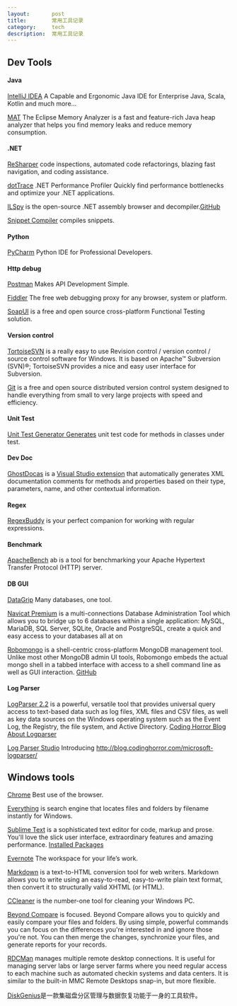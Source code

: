 ```yaml
---
layout:       post
title:        常用工具记录
category:     tech
description:  常用工具记录
---
```


## Dev Tools

#### Java

[IntelliJ IDEA][36] A Capable and Ergonomic Java IDE for Enterprise Java, Scala, Kotlin and much more...

[MAT][37] The Eclipse Memory Analyzer is a fast and feature-rich Java heap analyzer that helps you find memory leaks and reduce memory consumption.

#### .NET

[ReSharper][1] code inspections, automated code refactorings, blazing fast navigation, and coding assistance.

[dotTrace][2] .NET Performance Profiler Quickly find performance bottlenecks and optimize your .NET applications.

[ILSpy][22] is the open-source .NET assembly browser and decompiler.[GitHub][23]

[Snippet Compiler][30] compiles snippets.

#### Python

[PyCharm][3] Python IDE for Professional Developers.

#### Http debug

[Postman][35] Makes API Development Simple.

[Fiddler][28] The free web debugging proxy for any browser, system or platform.

[SoapUI][29] is a free and open source cross-platform Functional Testing solution.

#### Version control

[TortoiseSVN][6] is a really easy to use Revision control / version control / source control software for Windows. It is based on Apache™ Subversion (SVN)®; TortoiseSVN provides a nice and easy user interface for Subversion.

[Git][33] is a free and open source distributed version control system designed to handle everything from small to very large projects with speed and efficiency.

#### Unit Test

[Unit Test Generator Generates][14] unit test code for methods in classes under test.

#### Dev Doc

[GhostDocas][18] is a [Visual Studio extension][17] that automatically generates XML documentation comments for methods and properties based on their type, parameters, name, and other contextual information.

#### Regex

[RegexBuddy][16] is your perfect companion for working with regular expressions.

#### Benchmark

[ApacheBench][15] ab is a tool for benchmarking your Apache Hypertext Transfer Protocol (HTTP) server.

#### DB GUI

[DataGrip][34] Many databases, one tool.

[Navicat Premium][12] is a multi-connections Database Administration Tool which allows you to bridge up to 6 databases within a single application: MySQL, MariaDB, SQL Server, SQLite, Oracle and PostgreSQL, create a quick and easy access to your databases all at on

[Robomongo][20] is a shell-centric cross-platform MongoDB management tool. Unlike most other MongoDB admin UI tools, Robomongo embeds the actual mongo shell in a tabbed interface with access to a shell command line as well as GUI interaction. [GitHub][21]

#### Log Parser

[LogParser 2.2][24] is a powerful, versatile tool that provides universal query access to text-based data such as log files, XML files and CSV files, as well as key data sources on the Windows operating system such as the Event Log, the Registry, the file system, and Active Directory. [Coding Horror Blog About Logparser][27]

[Log Parser Studio][25] Introducing http://blog.codinghorror.com/microsoft-logparser/

## Windows tools

[Chrome][5] Best use of the browser.

[Everything][19] is search engine that locates files and folders by filename instantly for Windows.

[Sublime Text][8] is a sophisticated text editor for code, markup and prose.
You'll love the slick user interface, extraordinary features and amazing performance. [Installed Packages][9]

[Evernote][7] The workspace for your life’s work.

[Markdown][31] is a text-to-HTML conversion tool for web writers. Markdown allows you to write using an easy-to-read, easy-to-write plain text format, then convert it to structurally valid XHTML (or HTML).

[CCleaner][4] is the number-one tool for cleaning your Windows PC.

[Beyond Compare][10] is focused.  Beyond Compare allows you to quickly and easily compare your files and folders.  By using simple, powerful commands you can focus on the differences you're interested in and ignore those you're not.  You can then merge the changes, synchronize your files, and generate reports for your records.

[RDCMan][11] manages multiple remote desktop connections. It is useful for managing server labs or large server farms where you need regular access to each machine such as automated checkin systems and data centers. It is similar to the built-in MMC Remote Desktops snap-in, but more flexible.

[DiskGenius][13]是一款集磁盘分区管理与数据恢复功能于一身的工具软件。


[1]:http://www.jetbrains.com/resharper/
[2]:https://www.jetbrains.com/profiler/
[3]:https://www.jetbrains.com/pycharm/
[4]:http://www.piriform.com/ccleaner
[5]:https://www.google.com/intl/zh-CN/chrome/browser/
[6]:https://tortoisesvn.net/
[7]:https://evernote.com/intl/zh-cn/evernote/index.php
[8]:http://www.sublimetext.com
[9]:https://sublime.wbond.net/installation#st2
[10]:http://www.scootersoftware.com/download.php
[11]:https://www.microsoft.com/en-us/download/details.aspx?id=44989
[12]:http://www.navicat.com/top10
[13]:http://www.diskgenius.cn/
[14]:https://visualstudiogallery.msdn.microsoft.com/45208924-e7b0-45df-8cff-165b505a38d7
[15]:http://httpd.apache.org/docs/2.2/programs/ab.html
[16]:http://www.regexbuddy.com/
[17]:https://visualstudiogallery.msdn.microsoft.com/46A20578-F0D5-4B1E-B55D-F001A6345748
[18]:http://submain.com/products/ghostdoc.aspx
[19]:https://www.voidtools.com/
[20]:https://robomongo.org/
[21]:https://github.com/paralect/robomongo
[22]:http://ilspy.net/
[23]:https://github.com/icsharpcode/ILSpy
[24]:https://www.microsoft.com/en-us/download/details.aspx?id=24659
[25]:http://blogs.technet.com/b/exchange/archive/2013/06/17/log-parser-studio-2-2-is-now-available.aspx
[27]:http://blog.codinghorror.com/microsoft-logparser/
[28]:http://www.telerik.com/fiddler
[29]:https://www.soapui.org/
[30]:http://www.sliver.com/dotnet/snippetcompiler/
[31]:http://markdownpad.com/
[32]:https://www.jetbrains.com/idea/
[33]:https://git-scm.com/
[34]:https://www.jetbrains.com/datagrip/
[35]:https://www.getpostman.com/
[36]:https://www.jetbrains.com/idea/
[37]:https://www.eclipse.org/mat/
